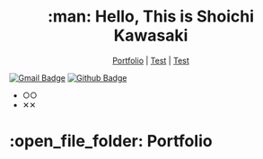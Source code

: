 <h1 align="center">:man: Hello, This is Shoichi Kawasaki</h1>

<p align="center">
  <a href="#Portfolio">Portfolio</a> |
  <a href="#test">Test</a> |
  <a href="#test">Test</a>
</p>

[![Gmail Badge](https://img.shields.io/badge/-r02.gm.2100219@da.iwasaki.ac.jp-c14438?style=flat&logo=Gmail&logoColor=white&link=mailto:r02.gm.2100219@da.iwasaki.ac.jp)](mailto:r02.gm.2100219@da.iwasaki.ac.jp) [![Github Badge](https://img.shields.io/badge/-shopipi-grey?style=flat&logo=github&logoColor=white&link=https://github.com/shopipi/)](https://www.github.com/shopipi/) 

- ○○
- ✕✕

<h1 id="Portfolio">:open_file_folder: Portfolio</h1>

<!-- ## Some of my Github Stats -->

<!-- [![Github stats](https://github-readme-stats.vercel.app/api?username=shopipi&show_icons=true&include_all_commits=true)](https://github.com/shopipi/github-readme-stats) -->
<!-- [![Top Langs](https://github-readme-stats.vercel.app/api/top-langs/?username=shopipi&layout=compact)](https://github.com/shopipi/github-readme-stats) -->
